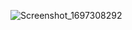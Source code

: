 ![Screenshot_1697308292](https://github.com/IibrahimEren/Flutter_deposu/assets/87008174/dc0d3e8a-b00f-497f-a6f9-b58f4b6247f8)
